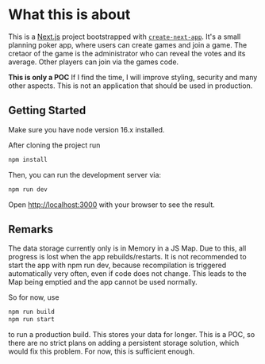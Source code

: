 # What this is about
This is a [Next.js](https://nextjs.org/) project bootstrapped with [`create-next-app`](https://github.com/vercel/next.js/tree/canary/packages/create-next-app).
It's a small planning poker app, where users can create games and join a game.
The cretaor of the game is the administrator who can reveal the votes and its average.
Other players can join via the games code.

**This is only a POC**
If I find the time, I will improve styling, security and many other aspects. This is not an application that should be used in production.

## Getting Started

Make sure you have node version 16.x installed.

After cloning the project run
```bash
npm install
```

Then, you can run the development server via:
```bash
npm run dev
```


Open [http://localhost:3000](http://localhost:3000) with your browser to see the result.

## Remarks
The data storage currently only is in Memory in a JS Map.
Due to this, all progress is lost when the app rebuilds/restarts.
It is not recommended to start the app with npm run dev, because recompilation is triggered automatically very often, even if code does not change.
This leads to the Map being emptied and the app cannot be used normally.

So for now, use
```bash
npm run build
npm run start
```

to run a production build. This stores your data for longer.
This is a POC, so there are no strict plans on adding a persistent storage solution, which would fix this problem. 
For now, this is sufficient enough.
